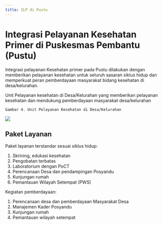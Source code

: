 ```yaml
---
title: ILP di Pustu
---
```


# Integrasi Pelayanan Kesehatan Primer di Puskesmas Pembantu (Pustu)

Integrasi pelayanan Kesehatan primer pada Pustu dilakukan dengan memberikan pelayanan kesehatan untuk seluruh sasaran siklus hidup dan memperkuat peran pemberdayaan masyarakat bidang kesehatan di desa/kelurahan.

Unit Pelayanan kesehatan di Desa/Kelurahan yang memberikan pelayanan kesehatan dan mendukung pemberdayaan masyarakat desa/kelurahan

```
Gambar 4. Unit Pelayanan Kesehatan di Desa/Kelurahan
```
![](/ilm/image014.gif)

## Paket Layanan

Paket layanan terstandar sesuai siklus hidup:

1. Skrining, edukasi kesehatan
2. Pengobatan terbatas
3. Laboratorium dengan PoCT
4. Perencanaan Desa dan pendampingan Posyandu
5. Kunjungan rumah
6. Pemantauan Wilayah Setempat (PWS)

Kegiatan pemberdayaan: 
1. Perencanaan desa dan pemberdayaan Masyarakat Desa
2. Manajemen Kader Posyandu
3. Kunjungan rumah
4. Pemantauan wilayah setempat 

